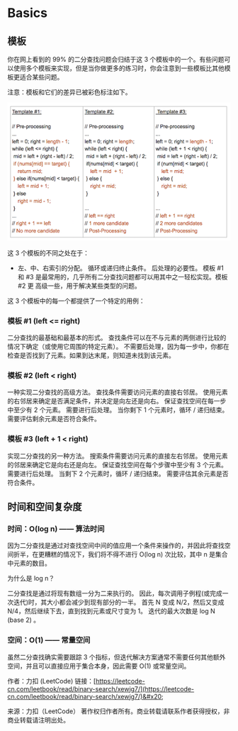 # Basics



## 模板

你在网上看到的 99% 的二分查找问题会归结于这 3 个模板中的一个。有些问题可以使用多个模板来实现，但是当你做更多的练习时，你会注意到一些模板比其他模板更适合某些问题。

注意：模板和它们的差异已被彩色标注如下。

![](<../../.gitbook/assets/image (3).png>)

这 3 个模板的不同之处在于：

* 左、中、右索引的分配。 循环或递归终止条件。 后处理的必要性。 模板 #1 和 #3 是最常用的，几乎所有二分查找问题都可以用其中之一轻松实现。模板 #2 更 高级一些，用于解决某些类型的问题。

这 3 个模板中的每一个都提供了一个特定的用例：

### 模板 #1 (left <= right)

二分查找的最基础和最基本的形式。 查找条件可以在不与元素的两侧进行比较的情况下确定（或使用它周围的特定元素）。 不需要后处理，因为每一步中，你都在检查是否找到了元素。如果到达末尾，则知道未找到该元素。

### 模板 #2 (left < right)

一种实现二分查找的高级方法。 查找条件需要访问元素的直接右邻居。 使用元素的右邻居来确定是否满足条件，并决定是向左还是向右。 保证查找空间在每一步中至少有 2 个元素。 需要进行后处理。 当你剩下 1 个元素时，循环 / 递归结束。 需要评估剩余元素是否符合条件。

### 模板 #3 (left + 1 < right)

实现二分查找的另一种方法。 搜索条件需要访问元素的直接左右邻居。 使用元素的邻居来确定它是向右还是向左。 保证查找空间在每个步骤中至少有 3 个元素。 需要进行后处理。 当剩下 2 个元素时，循环 / 递归结束。 需要评估其余元素是否符合条件。

## 时间和空间复杂度

### 时间：O(log n) —— 算法时间

因为二分查找是通过对查找空间中间的值应用一个条件来操作的，并因此将查找空间折半，在更糟糕的情况下，我们将不得不进行 O(log n) 次比较，其中 n 是集合中元素的数目。

为什么是 log n？

二分查找是通过将现有数组一分为二来执行的。 因此，每次调用子例程(或完成一次迭代)时，其大小都会减少到现有部分的一半。 首先 N 变成 N/2，然后又变成 N/4，然后继续下去，直到找到元素或尺寸变为 1。 迭代的最大次数是 log N (base 2) 。

### 空间：O(1) —— 常量空间

虽然二分查找确实需要跟踪 3 个指标，但迭代解决方案通常不需要任何其他额外空间，并且可以直接应用于集合本身，因此需要 O(1) 或常量空间。



作者：力扣 (LeetCode) 链接：[https://leetcode-cn.com/leetbook/read/binary-search/xewjg7/](https://leetcode-cn.com/leetbook/read/binary-search/xewjg7/)&#x20;

来源：力扣（LeetCode） 著作权归作者所有。商业转载请联系作者获得授权，非商业转载请注明出处。

